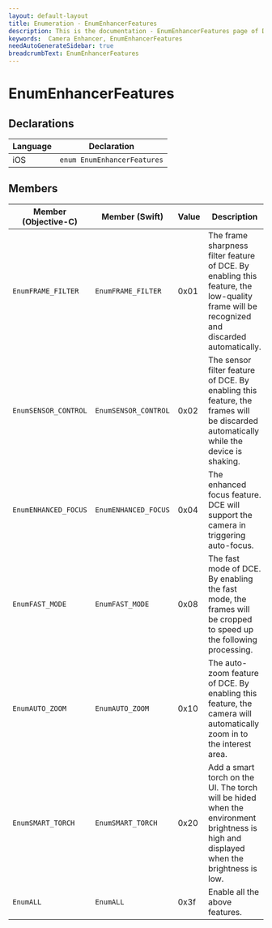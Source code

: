 ```yaml
---
layout: default-layout
title: Enumeration - EnumEnhancerFeatures
description: This is the documentation - EnumEnhancerFeatures page of DynamsoftCameraEnhancer library.
keywords:  Camera Enhancer, EnumEnhancerFeatures
needAutoGenerateSidebar: true
breadcrumbText: EnumEnhancerFeatures
---
```


# EnumEnhancerFeatures

## Declarations

| Language | Declaration |
|----------|-------------|
| iOS | `enum EnumEnhancerFeatures` |

## Members

| Member (Objective-C) | Member (Swift) | Value | Description |
| -------------------- | -------------- | ----- | ----------- |
| `EnumFRAME_FILTER` | `EnumFRAME_FILTER` | 0x01 | The frame sharpness filter feature of DCE. By enabling this feature, the low-quality frame will be recognized and discarded automatically. |
| `EnumSENSOR_CONTROL` | `EnumSENSOR_CONTROL` | 0x02 | The sensor filter feature of DCE. By enabling this feature, the frames will be discarded automatically while the device is shaking. |
| `EnumENHANCED_FOCUS` | `EnumENHANCED_FOCUS` | 0x04 | The enhanced focus feature. DCE will support the camera in triggering auto-focus. |
| `EnumFAST_MODE` | `EnumFAST_MODE` | 0x08 | The fast mode of DCE. By enabling the fast mode, the frames will be cropped to speed up the following processing. |
| `EnumAUTO_ZOOM` | `EnumAUTO_ZOOM` | 0x10 | The auto-zoom feature of DCE. By enabling this feature, the camera will automatically zoom in to the interest area. |
| `EnumSMART_TORCH` | `EnumSMART_TORCH` | 0x20 | Add a smart torch on the UI. The torch will be hided when the environment brightness is high and displayed when the brightness is low. |
| `EnumALL` | `EnumALL` | 0x3f | Enable all the above features. |

